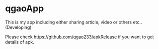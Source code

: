 # qgaoApp
This is my app including either sharing article, video or others etc.. (Developing)

Please check https://github.com/qgao233/apkRelease if you want to get details of apk.